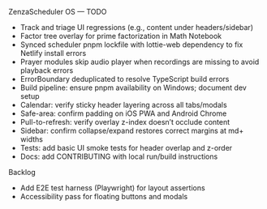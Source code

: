 ZenzaScheduler OS — TODO

- Track and triage UI regressions (e.g., content under headers/sidebar)
- Factor tree overlay for prime factorization in Math Notebook
- Synced scheduler pnpm lockfile with lottie-web dependency to fix Netlify install errors
- Prayer modules skip audio player when recordings are missing to avoid playback errors
- ErrorBoundary deduplicated to resolve TypeScript build errors
- Build pipeline: ensure pnpm availability on Windows; document dev setup
- Calendar: verify sticky header layering across all tabs/modals
- Safe-area: confirm padding on iOS PWA and Android Chrome
- Pull-to-refresh: verify overlay z-index doesn’t occlude content
- Sidebar: confirm collapse/expand restores correct margins at md+ widths
- Tests: add basic UI smoke tests for header overlap and z-order
- Docs: add CONTRIBUTING with local run/build instructions

Backlog
- Add E2E test harness (Playwright) for layout assertions
- Accessibility pass for floating buttons and modals

